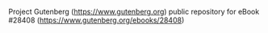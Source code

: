 Project Gutenberg (https://www.gutenberg.org) public repository for eBook #28408 (https://www.gutenberg.org/ebooks/28408)
